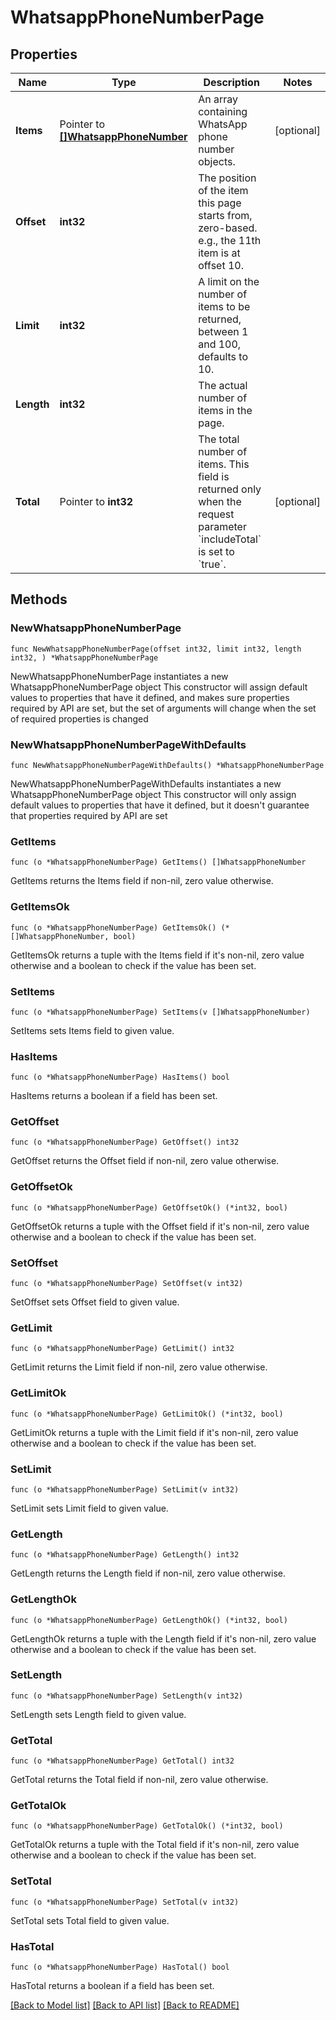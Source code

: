# WhatsappPhoneNumberPage

## Properties

Name | Type | Description | Notes
------------ | ------------- | ------------- | -------------
**Items** | Pointer to [**[]WhatsappPhoneNumber**](WhatsappPhoneNumber.md) | An array containing WhatsApp phone number objects. | [optional] 
**Offset** | **int32** | The position of the item this page starts from, zero-based. e.g., the 11th item is at offset 10. | 
**Limit** | **int32** | A limit on the number of items to be returned, between 1 and 100, defaults to 10. | 
**Length** | **int32** | The actual number of items in the page. | 
**Total** | Pointer to **int32** | The total number of items. This field is returned only when the request parameter &#x60;includeTotal&#x60; is set to &#x60;true&#x60;. | [optional] 

## Methods

### NewWhatsappPhoneNumberPage

`func NewWhatsappPhoneNumberPage(offset int32, limit int32, length int32, ) *WhatsappPhoneNumberPage`

NewWhatsappPhoneNumberPage instantiates a new WhatsappPhoneNumberPage object
This constructor will assign default values to properties that have it defined,
and makes sure properties required by API are set, but the set of arguments
will change when the set of required properties is changed

### NewWhatsappPhoneNumberPageWithDefaults

`func NewWhatsappPhoneNumberPageWithDefaults() *WhatsappPhoneNumberPage`

NewWhatsappPhoneNumberPageWithDefaults instantiates a new WhatsappPhoneNumberPage object
This constructor will only assign default values to properties that have it defined,
but it doesn't guarantee that properties required by API are set

### GetItems

`func (o *WhatsappPhoneNumberPage) GetItems() []WhatsappPhoneNumber`

GetItems returns the Items field if non-nil, zero value otherwise.

### GetItemsOk

`func (o *WhatsappPhoneNumberPage) GetItemsOk() (*[]WhatsappPhoneNumber, bool)`

GetItemsOk returns a tuple with the Items field if it's non-nil, zero value otherwise
and a boolean to check if the value has been set.

### SetItems

`func (o *WhatsappPhoneNumberPage) SetItems(v []WhatsappPhoneNumber)`

SetItems sets Items field to given value.

### HasItems

`func (o *WhatsappPhoneNumberPage) HasItems() bool`

HasItems returns a boolean if a field has been set.

### GetOffset

`func (o *WhatsappPhoneNumberPage) GetOffset() int32`

GetOffset returns the Offset field if non-nil, zero value otherwise.

### GetOffsetOk

`func (o *WhatsappPhoneNumberPage) GetOffsetOk() (*int32, bool)`

GetOffsetOk returns a tuple with the Offset field if it's non-nil, zero value otherwise
and a boolean to check if the value has been set.

### SetOffset

`func (o *WhatsappPhoneNumberPage) SetOffset(v int32)`

SetOffset sets Offset field to given value.


### GetLimit

`func (o *WhatsappPhoneNumberPage) GetLimit() int32`

GetLimit returns the Limit field if non-nil, zero value otherwise.

### GetLimitOk

`func (o *WhatsappPhoneNumberPage) GetLimitOk() (*int32, bool)`

GetLimitOk returns a tuple with the Limit field if it's non-nil, zero value otherwise
and a boolean to check if the value has been set.

### SetLimit

`func (o *WhatsappPhoneNumberPage) SetLimit(v int32)`

SetLimit sets Limit field to given value.


### GetLength

`func (o *WhatsappPhoneNumberPage) GetLength() int32`

GetLength returns the Length field if non-nil, zero value otherwise.

### GetLengthOk

`func (o *WhatsappPhoneNumberPage) GetLengthOk() (*int32, bool)`

GetLengthOk returns a tuple with the Length field if it's non-nil, zero value otherwise
and a boolean to check if the value has been set.

### SetLength

`func (o *WhatsappPhoneNumberPage) SetLength(v int32)`

SetLength sets Length field to given value.


### GetTotal

`func (o *WhatsappPhoneNumberPage) GetTotal() int32`

GetTotal returns the Total field if non-nil, zero value otherwise.

### GetTotalOk

`func (o *WhatsappPhoneNumberPage) GetTotalOk() (*int32, bool)`

GetTotalOk returns a tuple with the Total field if it's non-nil, zero value otherwise
and a boolean to check if the value has been set.

### SetTotal

`func (o *WhatsappPhoneNumberPage) SetTotal(v int32)`

SetTotal sets Total field to given value.

### HasTotal

`func (o *WhatsappPhoneNumberPage) HasTotal() bool`

HasTotal returns a boolean if a field has been set.


[[Back to Model list]](../README.md#documentation-for-models) [[Back to API list]](../README.md#documentation-for-api-endpoints) [[Back to README]](../README.md)
